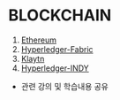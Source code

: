 # BLOCKCHAIN
1. [Ethereum](https://github.com/eodahee/blockchain/tree/master/studyfile/1.Ethereum)
2. [Hyperledger-Fabric](https://github.com/eodahee/blockchain/tree/master/studyfile/2.Hyperledger-Fabric)
3. [Klaytn](https://github.com/eodahee/blockchain/tree/master/studyfile/3.Klaytn)
4. [Hyperledger-INDY](https://github.com/eodahee/blockchain/tree/master/studyfile/4.Hyperledger-INDY)

- 관련 강의 및 학습내용 공유
